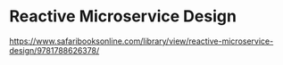 # Reactive Microservice Design

https://www.safaribooksonline.com/library/view/reactive-microservice-design/9781788626378/
